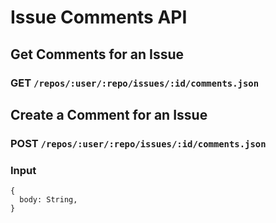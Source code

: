 # Issue Comments API

## Get Comments for an Issue

### GET `/repos/:user/:repo/issues/:id/comments.json`

## Create a Comment for an Issue

### POST `/repos/:user/:repo/issues/:id/comments.json`

### Input

    {
      body: String,
    }
